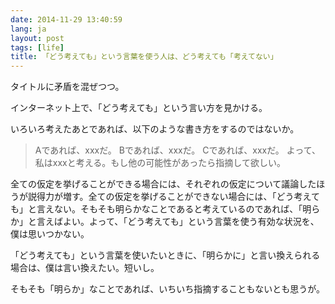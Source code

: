 ```yaml
---
date: 2014-11-29 13:40:59
lang: ja
layout: post
tags: [life]
title: 「どう考えても」という言葉を使う人は、どう考えても「考えてない」
---
```

タイトルに矛盾を混ぜつつ。

インターネット上で、「どう考えても」という言い方を見かける。

いろいろ考えたあとであれば、以下のような書き方をするのではないか。

> Aであれば、xxxだ。
> Bであれば、xxxだ。
> Cであれば、xxxだ。
> よって、私はxxxと考える。もし他の可能性があったら指摘して欲しい。

全ての仮定を挙げることができる場合には、それぞれの仮定について議論したほうが説得力が増す。全ての仮定を挙げることができない場合には、「どう考えても」と言えない。そもそも明らかなことであると考えているのであれば、「明らか」と言えばよい。よって、「どう考えても」という言葉を使う有効な状況を、僕は思いつかない。

「どう考えても」という言葉を使いたいときに、「明らかに」と言い換えられる場合は、僕は言い換えたい。短いし。

そもそも「明らか」なことであれば、いちいち指摘することもないとも思うが。
